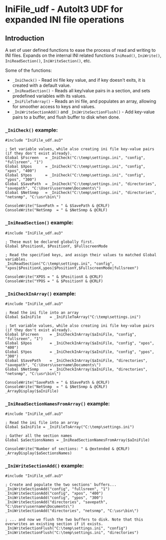 # IniFile_udf - AutoIt3 UDF for expanded INI file operations

## Introduction

A set of user defined functions to ease the process of read and writing to INI files. Expands on the internal INI related functions `IniRead()`,  `IniWrite()`, `IniReadSection()`, `IniWriteSection()`, etc.

Some of the functions:
* `_IniCheck()`         - Read ini file key value, and if key doesn't exits, it is created with a default value.
* `_IniReadSection()`  - Reads all key/value pairs in a section, and sets predefined variables with its values.  
* `_IniFileToArray()`   - Reads an ini file, and populates an array, allowing for smoother access to keys and values.
* `_IniWriteSectionAdd()` and `_IniWriteSectionFlush()`   - Add key-value pairs to a buffer, and flush buffer to disk when done.




### `_IniCheck()` example:
```
#include "IniFile_udf.au3"

; Set variable values, while also creating ini file key-value pairs (if they don't exist already).
Global $Fscreen   = _IniCheck("C:\temp\settings.ini", "config", "fullsreen", "1")
Global $Xpos      = _IniCheck("C:\temp\settings.ini", "config", "xpos", "400")
Global $Ypos      = _IniCheck("C:\temp\settings.ini", "config", "ypos", "300")
Global $SavePath  = _IniCheck("C:\temp\settings.ini", "directories", "savepath", "C:\Users\username\Documents\")
Global $NetSnmp   = _IniCheck("C:\temp\settings.ini", "directories", "netsnmp", "C:\usr\bin\")

ConsoleWrite("SavePath = " & $SavePath & @CRLF)
ConsoleWrite("NetSnmp  = " & $NetSnmp & @CRLF)
```


### `_IniReadSection()` example:
```
#include "IniFile_udf.au3"

; These must be declared globally first.
Global $PositionX, $PositionY, $FullscreenMode   

; Read the specified keys, and assign their values to matched Global variables.
_IniReadSection("C:\temp\settings.ini", "config", "xpos|$PositionX,ypos|$PositionY,$FullscreenMode|fullsreen")

ConsoleWrite("XPOS = " & $PositionX & @CRLF)
ConsoleWrite("YPOS = " & $PositionY & @CRLF)
```

### `_IniCheckInArray()` example:
```
#include "IniFile_udf.au3"

; Read the ini file into an array
Global $aIniFile 	= _IniFileToArray("C:\temp\settings.ini")

; Set variable values, while also creating ini file key-value pairs (if they don't exist already).
Global $Fscreen     = _IniCheckInArray($aIniFile, "config", "fullsreen", "1")
Global $Xpos        = _IniCheckInArray($aIniFile, "config", "xpos", "400")
Global $Ypos        = _IniCheckInArray($aIniFile, "config", "ypos", "300")
Global $SavePath    = _IniCheckInArray($aIniFile, "directories", "savepath", "C:\Users\username\Documents\")
Global $NetSnmp     = _IniCheckInArray($aIniFile, "directories", "netsnmp", "C:\usr\bin\")

ConsoleWrite("SavePath = " & $SavePath & @CRLF)
ConsoleWrite("NetSnmp  = " & $NetSnmp & @CRLF)
_ArrayDisplay($aIniFile)
```

### `_IniReadSectionNamesFromArray()` example:
```
#include "IniFile_udf.au3"

; Read the ini file into an array
Global $aIniFile = _IniFileToArray("C:\temp\settings.ini")

; Gather all the section names
Global $aSectionsNames = _IniReadSectionNamesFromArray($aIniFile)

ConsoleWrite("Number of sections: " & @extended & @CRLF)
_ArrayDisplay($aSectionsNames)
```


### `_IniWriteSectionAdd()` example:
```
#include "IniFile_udf.au3"

; Create and populate the two sections' buffers...
_IniWriteSectionAdd("config", "fullsreen", "1")
_IniWriteSectionAdd("config", "xpos", "400")
_IniWriteSectionAdd("config", "ypos", "300")
_IniWriteSectionAdd("directories", "savepath", "C:\Users\username\Documents\")
_IniWriteSectionAdd("directories", "netsnmp", "C:\usr\bin\")

; ... and now we flush the two buffers to disk. Note that this overwrites an existing section if it exists.
_IniWriteSectionFlush("C:\temp\settings.ini", "config")
_IniWriteSectionFlush("C:\temp\settings.ini", "directories")
```
